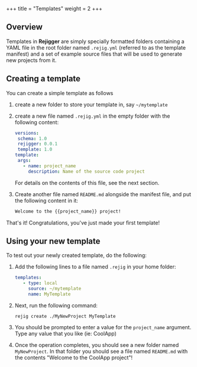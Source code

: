 +++
title = "Templates"
weight = 2
+++

## Overview

Templates in **Rejigger** are simply specially formatted folders containing a YAML file in the root folder named `.rejig.yml` (referred to as the template manifest) and a set of example source files that will be used to generate new projects from it.

## Creating a template

You can create a simple template as follows

1. create a new folder to store your template in, say `~/mytemplate`
2. create a new file named `.rejig.yml` in the empty folder with the following content:

    ```yaml
   versions:
     schema: 1.0
     rejigger: 0.0.1
     template: 1.0
   template:
     args:
       - name: project_name
         description: Name of the source code project
    ```
   For details on the contents of this file, see the next section.
3. Create another file named `README.md` alongside the manifest file, and put the following content in it:

   ```markdown
   Welcome to the {{project_name}} project!
   ```

That's it! Congratulations, you've just made your first template!

## Using your new template

To test out your newly created template, do the following:

1. Add the following lines to a file named `.rejig` in your home folder: 

   ```yaml
   templates:
      - type: local
        source: ~/mytemplate
        name: MyTemplate
   ```

2. Next, run the following command:

   ```shell
   rejig create ./MyNewProject MyTemplate
   ```
3. You should be prompted to enter a value for the `project_name` argument. Type any value that you like (ie: CoolApp)
4. Once the operation completes, you should see a new folder named `MyNewProject`. In that folder you should see a file named `README.md` with the contents "Welcome to the CoolApp project"!
